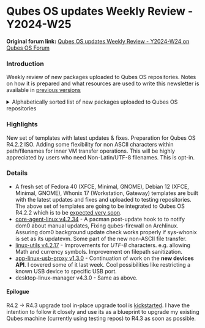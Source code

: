 # Qubes OS updates Weekly Review - Y2024-W25

**Original forum link:** [Qubes OS updates Weekly Review - Y2024-W24 on Qubes OS Forum](https://forum.qubes-os.org/t/qubes-os-updates-weekly-review-y2024-w25/27224)

### Introduction
Weekly review of new packages uploaded to Qubes OS repositories. Notes on how it is prepared and what resources are used to write this newsletter is available in [previous versions](https://forum.qubes-os.org/t/qubes-os-updates-weekly-review-y2024-w24/27078)

<details>
<summary>Alphabetically sorted list of new packages uploaded to Qubes OS repositories</summary>

kernel-6.6.33-1.qubes.fc37.x86_64.rpm
kernel-devel-6.6.33-1.qubes.fc37.x86_64.rpm
kernel-latest-6.9.4-1.qubes.fc32.x86_64.rpm
kernel-latest-6.9.4-1.qubes.fc37.x86_64.rpm
kernel-latest-devel-6.9.4-1.qubes.fc32.x86_64.rpm
kernel-latest-devel-6.9.4-1.qubes.fc37.x86_64.rpm
kernel-latest-modules-6.9.4-1.qubes.fc32.x86_64.rpm
kernel-latest-modules-6.9.4-1.qubes.fc37.x86_64.rpm
kernel-latest-qubes-vm-6.9.4-1.qubes.fc32.x86_64.rpm
kernel-latest-qubes-vm-6.9.4-1.qubes.fc37.x86_64.rpm
kernel-modules-6.6.33-1.qubes.fc37.x86_64.rpm
kernel-qubes-vm-6.6.33-1.qubes.fc37.x86_64.rpm
libqubes-pure0_4.2.17+deb12u1_amd64.deb
libqubes-pure0_4.2.17+deb13u1_amd64.deb
libqubes-pure0_4.2.17+jammy1_amd64.deb
libqubes-pure0_4.3.2+deb12u1_amd64.deb
libqubes-pure0_4.3.2+deb13u1_amd64.deb
libqubes-pure0_4.3.2+jammy1_amd64.deb
libqubes-pure0-dbgsym_4.2.17+deb12u1_amd64.deb
libqubes-pure0-dbgsym_4.2.17+deb13u1_amd64.deb
libqubes-pure0-dbgsym_4.3.2+deb12u1_amd64.deb
libqubes-pure0-dbgsym_4.3.2+deb13u1_amd64.deb
libqubes-pure-dev_4.2.17+deb12u1_amd64.deb
libqubes-pure-dev_4.2.17+deb13u1_amd64.deb
libqubes-pure-dev_4.2.17+jammy1_amd64.deb
libqubes-pure-dev_4.3.2+deb12u1_amd64.deb
libqubes-pure-dev_4.3.2+deb13u1_amd64.deb
libqubes-pure-dev_4.3.2+jammy1_amd64.deb
libqubes-rpc-filecopy2_4.2.17+deb12u1_amd64.deb
libqubes-rpc-filecopy2_4.2.17+deb13u1_amd64.deb
libqubes-rpc-filecopy2_4.2.17+jammy1_amd64.deb
libqubes-rpc-filecopy2_4.3.2+deb12u1_amd64.deb
libqubes-rpc-filecopy2_4.3.2+deb13u1_amd64.deb
libqubes-rpc-filecopy2_4.3.2+jammy1_amd64.deb
libqubes-rpc-filecopy2-dbgsym_4.2.17+deb12u1_amd64.deb
libqubes-rpc-filecopy2-dbgsym_4.2.17+deb13u1_amd64.deb
libqubes-rpc-filecopy2-dbgsym_4.3.2+deb12u1_amd64.deb
libqubes-rpc-filecopy2-dbgsym_4.3.2+deb13u1_amd64.deb
libqubes-rpc-filecopy-dev_4.2.17+deb12u1_amd64.deb
libqubes-rpc-filecopy-dev_4.2.17+deb13u1_amd64.deb
libqubes-rpc-filecopy-dev_4.2.17+jammy1_amd64.deb
libqubes-rpc-filecopy-dev_4.3.2+deb12u1_amd64.deb
libqubes-rpc-filecopy-dev_4.3.2+deb13u1_amd64.deb
libqubes-rpc-filecopy-dev_4.3.2+jammy1_amd64.deb
pipewire-qubes_4.2.15-1+deb12u1_amd64.deb
pipewire-qubes_4.2.15-1+deb13u1_amd64.deb
pipewire-qubes-4.2.15-1.fc37.x86_64.rpm
pipewire-qubes-4.2.15-1.fc38.x86_64.rpm
pipewire-qubes-4.2.15-1.fc39.x86_64.rpm
pipewire-qubes-4.2.15-1.fc40.x86_64.rpm
pipewire-qubes_4.2.15-1+jammy1_amd64.deb
pipewire-qubes-4.2.15-1-x86_64.pkg.tar.zst
pipewire-qubes-dbgsym_4.2.15-1+deb12u1_amd64.deb
pipewire-qubes-dbgsym_4.2.15-1+deb13u1_amd64.deb
pulseaudio-qubes_4.2.15-1+deb12u1_amd64.deb
pulseaudio-qubes_4.2.15-1+deb13u1_amd64.deb
pulseaudio-qubes-4.2.15-1.fc37.x86_64.rpm
pulseaudio-qubes-4.2.15-1.fc38.x86_64.rpm
pulseaudio-qubes-4.2.15-1.fc39.x86_64.rpm
pulseaudio-qubes-4.2.15-1.fc40.x86_64.rpm
pulseaudio-qubes_4.2.15-1+jammy1_amd64.deb
pulseaudio-qubes-dbgsym_4.2.15-1+deb12u1_amd64.deb
pulseaudio-qubes-dbgsym_4.2.15-1+deb13u1_amd64.deb
python3-dnf-plugins-qubes-hooks-4.2.34-1.fc37.noarch.rpm
python3-dnf-plugins-qubes-hooks-4.2.34-1.fc38.noarch.rpm
python3-dnf-plugins-qubes-hooks-4.2.34-1.fc39.noarch.rpm
python3-dnf-plugins-qubes-hooks-4.2.34-1.fc40.noarch.rpm
python3-dnf-plugins-qubes-hooks-4.3.2-1.fc39.noarch.rpm
python3-dnf-plugins-qubes-hooks-4.3.2-1.fc40.noarch.rpm
python3-qubesimgconverter-4.2.17-1.fc37.x86_64.rpm
python3-qubesimgconverter-4.2.17-1.fc38.x86_64.rpm
python3-qubesimgconverter-4.2.17-1.fc39.x86_64.rpm
python3-qubesimgconverter-4.2.17-1.fc40.x86_64.rpm
python3-qubesimgconverter_4.2.17+deb12u1_amd64.deb
python3-qubesimgconverter_4.2.17+deb13u1_amd64.deb
python3-qubesimgconverter_4.2.17+jammy1_amd64.deb
python3-qubesimgconverter-4.3.2-1.fc37.x86_64.rpm
python3-qubesimgconverter-4.3.2-1.fc39.x86_64.rpm
python3-qubesimgconverter-4.3.2-1.fc40.x86_64.rpm
python3-qubesimgconverter_4.3.2+deb12u1_amd64.deb
python3-qubesimgconverter_4.3.2+deb13u1_amd64.deb
python3-qubesimgconverter_4.3.2+jammy1_amd64.deb
python3-qui_4.3.0-1+deb12u1_amd64.deb
python3-qui_4.3.0-1+deb13u1_amd64.deb
python3-qui_4.3.0-1+jammy1_amd64.deb
qubes-audio-daemon_4.2.8-1+deb12u1_amd64.deb
qubes-audio-daemon_4.2.8-1+deb13u1_amd64.deb
qubes-audio-daemon-4.2.8-1.fc37.x86_64.rpm
qubes-audio-daemon-4.2.8-1.fc38.x86_64.rpm
qubes-audio-daemon-4.2.8-1.fc39.x86_64.rpm
qubes-audio-daemon-4.2.8-1.fc40.x86_64.rpm
qubes-audio-daemon_4.2.8-1+jammy1_amd64.deb
qubes-audio-daemon_4.3.1-1+deb12u1_amd64.deb
qubes-audio-daemon_4.3.1-1+deb13u1_amd64.deb
qubes-audio-daemon-4.3.1-1.fc37.x86_64.rpm
qubes-audio-daemon-4.3.1-1.fc39.x86_64.rpm
qubes-audio-daemon-4.3.1-1.fc40.x86_64.rpm
qubes-audio-daemon_4.3.1-1+jammy1_amd64.deb
qubes-audio-daemon-dbgsym_4.2.8-1+deb12u1_amd64.deb
qubes-audio-daemon-dbgsym_4.2.8-1+deb13u1_amd64.deb
qubes-audio-daemon-dbgsym_4.3.1-1+deb12u1_amd64.deb
qubes-audio-daemon-dbgsym_4.3.1-1+deb13u1_amd64.deb
qubes-audio-dom0-4.2.8-1.fc37.x86_64.rpm
qubes-audio-dom0-4.2.8-1.fc38.x86_64.rpm
qubes-audio-dom0-4.2.8-1.fc39.x86_64.rpm
qubes-audio-dom0-4.2.8-1.fc40.x86_64.rpm
qubes-audio-dom0-4.3.1-1.fc37.x86_64.rpm
qubes-audio-dom0-4.3.1-1.fc39.x86_64.rpm
qubes-audio-dom0-4.3.1-1.fc40.x86_64.rpm
qubes-core-agent_4.2.34-1+deb12u1_amd64.deb
qubes-core-agent_4.2.34-1+deb13u1_amd64.deb
qubes-core-agent-4.2.34-1.fc37.x86_64.rpm
qubes-core-agent-4.2.34-1.fc38.x86_64.rpm
qubes-core-agent-4.2.34-1.fc39.x86_64.rpm
qubes-core-agent-4.2.34-1.fc40.x86_64.rpm
qubes-core-agent_4.2.34-1+jammy1_amd64.deb
qubes-core-agent_4.3.2-1+deb12u1_amd64.deb
qubes-core-agent_4.3.2-1+deb13u1_amd64.deb
qubes-core-agent-4.3.2-1.fc39.x86_64.rpm
qubes-core-agent-4.3.2-1.fc40.x86_64.rpm
qubes-core-agent_4.3.2-1+jammy1_amd64.deb
qubes-core-agent-caja_4.2.34-1+deb12u1_amd64.deb
qubes-core-agent-caja_4.2.34-1+deb13u1_amd64.deb
qubes-core-agent-caja-4.2.34-1.fc37.x86_64.rpm
qubes-core-agent-caja-4.2.34-1.fc38.x86_64.rpm
qubes-core-agent-caja-4.2.34-1.fc39.x86_64.rpm
qubes-core-agent-caja-4.2.34-1.fc40.x86_64.rpm
qubes-core-agent-caja_4.2.34-1+jammy1_amd64.deb
qubes-core-agent-caja_4.3.2-1+deb12u1_amd64.deb
qubes-core-agent-caja_4.3.2-1+deb13u1_amd64.deb
qubes-core-agent-caja-4.3.2-1.fc39.x86_64.rpm
qubes-core-agent-caja-4.3.2-1.fc40.x86_64.rpm
qubes-core-agent-caja_4.3.2-1+jammy1_amd64.deb
qubes-core-agent-dbgsym_4.2.34-1+deb12u1_amd64.deb
qubes-core-agent-dbgsym_4.2.34-1+deb13u1_amd64.deb
qubes-core-agent-dbgsym_4.3.2-1+deb12u1_amd64.deb
qubes-core-agent-dbgsym_4.3.2-1+deb13u1_amd64.deb
qubes-core-agent-dom0-updates_4.2.34-1+deb12u1_amd64.deb
qubes-core-agent-dom0-updates_4.2.34-1+deb13u1_amd64.deb
qubes-core-agent-dom0-updates-4.2.34-1.fc37.noarch.rpm
qubes-core-agent-dom0-updates-4.2.34-1.fc38.noarch.rpm
qubes-core-agent-dom0-updates-4.2.34-1.fc39.noarch.rpm
qubes-core-agent-dom0-updates-4.2.34-1.fc40.noarch.rpm
qubes-core-agent-dom0-updates_4.2.34-1+jammy1_amd64.deb
qubes-core-agent-dom0-updates_4.3.2-1+deb12u1_amd64.deb
qubes-core-agent-dom0-updates_4.3.2-1+deb13u1_amd64.deb
qubes-core-agent-dom0-updates-4.3.2-1.fc39.noarch.rpm
qubes-core-agent-dom0-updates-4.3.2-1.fc40.noarch.rpm
qubes-core-agent-dom0-updates_4.3.2-1+jammy1_amd64.deb
qubes-core-agent-nautilus_4.2.34-1+deb12u1_amd64.deb
qubes-core-agent-nautilus_4.2.34-1+deb13u1_amd64.deb
qubes-core-agent-nautilus-4.2.34-1.fc37.x86_64.rpm
qubes-core-agent-nautilus-4.2.34-1.fc38.x86_64.rpm
qubes-core-agent-nautilus-4.2.34-1.fc39.x86_64.rpm
qubes-core-agent-nautilus-4.2.34-1.fc40.x86_64.rpm
qubes-core-agent-nautilus_4.2.34-1+jammy1_amd64.deb
qubes-core-agent-nautilus_4.3.2-1+deb12u1_amd64.deb
qubes-core-agent-nautilus_4.3.2-1+deb13u1_amd64.deb
qubes-core-agent-nautilus-4.3.2-1.fc39.x86_64.rpm
qubes-core-agent-nautilus-4.3.2-1.fc40.x86_64.rpm
qubes-core-agent-nautilus_4.3.2-1+jammy1_amd64.deb
qubes-core-agent-networking_4.2.34-1+deb12u1_amd64.deb
qubes-core-agent-networking_4.2.34-1+deb13u1_amd64.deb
qubes-core-agent-networking-4.2.34-1.fc37.noarch.rpm
qubes-core-agent-networking-4.2.34-1.fc38.noarch.rpm
qubes-core-agent-networking-4.2.34-1.fc39.noarch.rpm
qubes-core-agent-networking-4.2.34-1.fc40.noarch.rpm
qubes-core-agent-networking_4.2.34-1+jammy1_amd64.deb
qubes-core-agent-networking_4.3.2-1+deb12u1_amd64.deb
qubes-core-agent-networking_4.3.2-1+deb13u1_amd64.deb
qubes-core-agent-networking-4.3.2-1.fc39.noarch.rpm
qubes-core-agent-networking-4.3.2-1.fc40.noarch.rpm
qubes-core-agent-networking_4.3.2-1+jammy1_amd64.deb
qubes-core-agent-network-manager_4.2.34-1+deb12u1_amd64.deb
qubes-core-agent-network-manager_4.2.34-1+deb13u1_amd64.deb
qubes-core-agent-network-manager-4.2.34-1.fc37.noarch.rpm
qubes-core-agent-network-manager-4.2.34-1.fc38.noarch.rpm
qubes-core-agent-network-manager-4.2.34-1.fc39.noarch.rpm
qubes-core-agent-network-manager-4.2.34-1.fc40.noarch.rpm
qubes-core-agent-network-manager_4.2.34-1+jammy1_amd64.deb
qubes-core-agent-network-manager_4.3.2-1+deb12u1_amd64.deb
qubes-core-agent-network-manager_4.3.2-1+deb13u1_amd64.deb
qubes-core-agent-network-manager-4.3.2-1.fc39.noarch.rpm
qubes-core-agent-network-manager-4.3.2-1.fc40.noarch.rpm
qubes-core-agent-network-manager_4.3.2-1+jammy1_amd64.deb
qubes-core-agent-passwordless-root_4.2.34-1+deb12u1_amd64.deb
qubes-core-agent-passwordless-root_4.2.34-1+deb13u1_amd64.deb
qubes-core-agent-passwordless-root-4.2.34-1.fc37.noarch.rpm
qubes-core-agent-passwordless-root-4.2.34-1.fc38.noarch.rpm
qubes-core-agent-passwordless-root-4.2.34-1.fc39.noarch.rpm
qubes-core-agent-passwordless-root-4.2.34-1.fc40.noarch.rpm
qubes-core-agent-passwordless-root_4.2.34-1+jammy1_amd64.deb
qubes-core-agent-passwordless-root_4.3.2-1+deb12u1_amd64.deb
qubes-core-agent-passwordless-root_4.3.2-1+deb13u1_amd64.deb
qubes-core-agent-passwordless-root-4.3.2-1.fc39.noarch.rpm
qubes-core-agent-passwordless-root-4.3.2-1.fc40.noarch.rpm
qubes-core-agent-passwordless-root_4.3.2-1+jammy1_amd64.deb
qubes-core-agent-selinux-4.2.34-1.fc37.noarch.rpm
qubes-core-agent-selinux-4.2.34-1.fc38.noarch.rpm
qubes-core-agent-selinux-4.2.34-1.fc39.noarch.rpm
qubes-core-agent-selinux-4.2.34-1.fc40.noarch.rpm
qubes-core-agent-selinux-4.3.2-1.fc39.noarch.rpm
qubes-core-agent-selinux-4.3.2-1.fc40.noarch.rpm
qubes-core-agent-systemd-4.2.34-1.fc37.x86_64.rpm
qubes-core-agent-systemd-4.2.34-1.fc38.x86_64.rpm
qubes-core-agent-systemd-4.2.34-1.fc39.x86_64.rpm
qubes-core-agent-systemd-4.2.34-1.fc40.x86_64.rpm
qubes-core-agent-systemd-4.3.2-1.fc39.x86_64.rpm
qubes-core-agent-systemd-4.3.2-1.fc40.x86_64.rpm
qubes-core-agent-thunar_4.2.34-1+deb12u1_amd64.deb
qubes-core-agent-thunar_4.2.34-1+deb13u1_amd64.deb
qubes-core-agent-thunar-4.2.34-1.fc37.x86_64.rpm
qubes-core-agent-thunar-4.2.34-1.fc38.x86_64.rpm
qubes-core-agent-thunar-4.2.34-1.fc39.x86_64.rpm
qubes-core-agent-thunar-4.2.34-1.fc40.x86_64.rpm
qubes-core-agent-thunar_4.2.34-1+jammy1_amd64.deb
qubes-core-agent-thunar_4.3.2-1+deb12u1_amd64.deb
qubes-core-agent-thunar_4.3.2-1+deb13u1_amd64.deb
qubes-core-agent-thunar-4.3.2-1.fc39.x86_64.rpm
qubes-core-agent-thunar-4.3.2-1.fc40.x86_64.rpm
qubes-core-agent-thunar_4.3.2-1+jammy1_amd64.deb
qubes-desktop-linux-manager_4.3.0-1+deb12u1_amd64.deb
qubes-desktop-linux-manager_4.3.0-1+deb13u1_amd64.deb
qubes-desktop-linux-manager-4.3.0-1.fc37.noarch.rpm
qubes-desktop-linux-manager-4.3.0-1.fc39.noarch.rpm
qubes-desktop-linux-manager-4.3.0-1.fc40.noarch.rpm
qubes-desktop-linux-manager_4.3.0-1+jammy1_amd64.deb
qubes-gui-agent_4.2.15-1+deb12u1_amd64.deb
qubes-gui-agent_4.2.15-1+deb13u1_amd64.deb
qubes-gui-agent-4.2.15-1.fc37.x86_64.rpm
qubes-gui-agent-4.2.15-1.fc38.x86_64.rpm
qubes-gui-agent-4.2.15-1.fc39.x86_64.rpm
qubes-gui-agent-4.2.15-1.fc40.x86_64.rpm
qubes-gui-agent_4.2.15-1+jammy1_amd64.deb
qubes-gui-agent-dbgsym_4.2.15-1+deb12u1_amd64.deb
qubes-gui-agent-dbgsym_4.2.15-1+deb13u1_amd64.deb
qubes-gui-agent-selinux-4.2.15-1.fc37.noarch.rpm
qubes-gui-agent-selinux-4.2.15-1.fc38.noarch.rpm
qubes-gui-agent-selinux-4.2.15-1.fc39.noarch.rpm
qubes-gui-agent-selinux-4.2.15-1.fc40.noarch.rpm
qubes-gui-agent-xfce_4.2.15-1+deb12u1_amd64.deb
qubes-gui-agent-xfce_4.2.15-1+deb13u1_amd64.deb
qubes-gui-agent-xfce-4.2.15-1.fc37.x86_64.rpm
qubes-gui-agent-xfce-4.2.15-1.fc38.x86_64.rpm
qubes-gui-agent-xfce-4.2.15-1.fc39.x86_64.rpm
qubes-gui-agent-xfce-4.2.15-1.fc40.x86_64.rpm
qubes-gui-agent-xfce_4.2.15-1+jammy1_amd64.deb
qubes-gui-daemon_4.2.8-1+deb12u1_amd64.deb
qubes-gui-daemon_4.2.8-1+deb13u1_amd64.deb
qubes-gui-daemon-4.2.8-1.fc37.x86_64.rpm
qubes-gui-daemon-4.2.8-1.fc38.x86_64.rpm
qubes-gui-daemon-4.2.8-1.fc39.x86_64.rpm
qubes-gui-daemon-4.2.8-1.fc40.x86_64.rpm
qubes-gui-daemon_4.2.8-1+jammy1_amd64.deb
qubes-gui-daemon_4.3.1-1+deb12u1_amd64.deb
qubes-gui-daemon_4.3.1-1+deb13u1_amd64.deb
qubes-gui-daemon-4.3.1-1.fc37.x86_64.rpm
qubes-gui-daemon-4.3.1-1.fc39.x86_64.rpm
qubes-gui-daemon-4.3.1-1.fc40.x86_64.rpm
qubes-gui-daemon_4.3.1-1+jammy1_amd64.deb
qubes-gui-daemon-dbgsym_4.2.8-1+deb12u1_amd64.deb
qubes-gui-daemon-dbgsym_4.2.8-1+deb13u1_amd64.deb
qubes-gui-daemon-dbgsym_4.3.1-1+deb12u1_amd64.deb
qubes-gui-daemon-dbgsym_4.3.1-1+deb13u1_amd64.deb
qubes-gui-daemon-pulseaudio_4.2.8-1+deb12u1_amd64.deb
qubes-gui-daemon-pulseaudio_4.2.8-1+deb13u1_amd64.deb
qubes-gui-daemon-pulseaudio_4.2.8-1+jammy1_amd64.deb
qubes-gui-daemon-pulseaudio_4.3.1-1+deb12u1_amd64.deb
qubes-gui-daemon-pulseaudio_4.3.1-1+deb13u1_amd64.deb
qubes-gui-daemon-pulseaudio_4.3.1-1+jammy1_amd64.deb
qubes-gui-daemon-selinux-4.2.8-1.fc37.x86_64.rpm
qubes-gui-daemon-selinux-4.2.8-1.fc38.x86_64.rpm
qubes-gui-daemon-selinux-4.2.8-1.fc39.x86_64.rpm
qubes-gui-daemon-selinux-4.2.8-1.fc40.x86_64.rpm
qubes-gui-daemon-selinux-4.3.1-1.fc37.x86_64.rpm
qubes-gui-daemon-selinux-4.3.1-1.fc39.x86_64.rpm
qubes-gui-daemon-selinux-4.3.1-1.fc40.x86_64.rpm
qubes-gui-dom0-4.2.8-1.fc37.x86_64.rpm
qubes-gui-dom0-4.2.8-1.fc38.x86_64.rpm
qubes-gui-dom0-4.2.8-1.fc39.x86_64.rpm
qubes-gui-dom0-4.2.8-1.fc40.x86_64.rpm
qubes-gui-dom0-4.3.1-1.fc37.x86_64.rpm
qubes-gui-dom0-4.3.1-1.fc39.x86_64.rpm
qubes-gui-dom0-4.3.1-1.fc40.x86_64.rpm
qubes-gui-vnc_4.2.15-1+deb12u1_amd64.deb
qubes-gui-vnc_4.2.15-1+deb13u1_amd64.deb
qubes-gui-vnc-4.2.15-1.fc37.x86_64.rpm
qubes-gui-vnc-4.2.15-1.fc38.x86_64.rpm
qubes-gui-vnc-4.2.15-1.fc39.x86_64.rpm
qubes-gui-vnc-4.2.15-1.fc40.x86_64.rpm
qubes-gui-vnc_4.2.15-1+jammy1_amd64.deb
qubes-kernel-vm-support-4.2.17-1.fc37.x86_64.rpm
qubes-kernel-vm-support-4.2.17-1.fc38.x86_64.rpm
qubes-kernel-vm-support-4.2.17-1.fc39.x86_64.rpm
qubes-kernel-vm-support-4.2.17-1.fc40.x86_64.rpm
qubes-kernel-vm-support_4.2.17+deb12u1_amd64.deb
qubes-kernel-vm-support_4.2.17+deb13u1_amd64.deb
qubes-kernel-vm-support_4.2.17+jammy1_amd64.deb
qubes-kernel-vm-support-4.3.2-1.fc37.x86_64.rpm
qubes-kernel-vm-support-4.3.2-1.fc39.x86_64.rpm
qubes-kernel-vm-support-4.3.2-1.fc40.x86_64.rpm
qubes-kernel-vm-support_4.3.2+deb12u1_amd64.deb
qubes-kernel-vm-support_4.3.2+deb13u1_amd64.deb
qubes-kernel-vm-support_4.3.2+jammy1_amd64.deb
qubes-mgmt-salt-dom0-qubes-infrastructure-4.2.0-1.fc32.noarch.rpm
qubes-mgmt-salt-dom0-qubes-infrastructure-4.2.0-1.fc37.noarch.rpm
qubes-mgmt-salt-dom0-virtual-machines-4.2.14-1.fc37.noarch.rpm
qubes-release-4.2-5.fc37.noarch.rpm
qubes-release-4.2-6.fc37.noarch.rpm
qubes-release-notes-4.2-5.fc37.noarch.rpm
qubes-release-notes-4.2-6.fc37.noarch.rpm
qubes-template-debian-12-4.2.0-202406230213.noarch.rpm
qubes-template-debian-12-minimal-4.2.0-202406230213.noarch.rpm
qubes-template-debian-12-xfce-4.2.0-202406230213.noarch.rpm
qubes-template-fedora-40-4.2.0-202406230144.noarch.rpm
qubes-template-fedora-40-minimal-4.2.0-202406230144.noarch.rpm
qubes-template-fedora-40-xfce-4.2.0-202406231005.noarch.rpm
qubes-template-whonix-gateway-17-4.2.0-202406201508.noarch.rpm
qubes-template-whonix-gateway-17-4.2.0-202406201542.noarch.rpm
qubes-template-whonix-workstation-17-4.2.0-202406201508.noarch.rpm
qubes-template-whonix-workstation-17-4.2.0-202406201542.noarch.rpm
qubes-usb-proxy-1.3.0-1.fc37.noarch.rpm
qubes-usb-proxy-1.3.0-1.fc38.noarch.rpm
qubes-usb-proxy-1.3.0-1.fc39.noarch.rpm
qubes-usb-proxy-1.3.0-1.fc40.noarch.rpm
qubes-usb-proxy-1.3.0-1-x86_64.pkg.tar.zst
qubes-usb-proxy_1.3.0+deb10u1_amd64.deb
qubes-usb-proxy_1.3.0+deb11u1_amd64.deb
qubes-usb-proxy_1.3.0+deb12u1_amd64.deb
qubes-usb-proxy_1.3.0+deb13u1_amd64.deb
qubes-usb-proxy_1.3.0+jammy1_amd64.deb
qubes-usb-proxy-dom0-1.3.0-1.fc32.noarch.rpm
qubes-usb-proxy-dom0-1.3.0-1.fc37.noarch.rpm
qubes-utils-4.2.17-1.fc37.x86_64.rpm
qubes-utils-4.2.17-1.fc38.x86_64.rpm
qubes-utils-4.2.17-1.fc39.x86_64.rpm
qubes-utils-4.2.17-1.fc40.x86_64.rpm
qubes-utils_4.2.17+deb12u1_amd64.deb
qubes-utils_4.2.17+deb13u1_amd64.deb
qubes-utils_4.2.17+jammy1_amd64.deb
qubes-utils-4.3.2-1.fc37.x86_64.rpm
qubes-utils-4.3.2-1.fc39.x86_64.rpm
qubes-utils-4.3.2-1.fc40.x86_64.rpm
qubes-utils_4.3.2+deb12u1_amd64.deb
qubes-utils_4.3.2+deb13u1_amd64.deb
qubes-utils_4.3.2+jammy1_amd64.deb
qubes-utils-dbgsym_4.2.17+deb12u1_amd64.deb
qubes-utils-dbgsym_4.2.17+deb13u1_amd64.deb
qubes-utils-dbgsym_4.3.2+deb12u1_amd64.deb
qubes-utils-dbgsym_4.3.2+deb13u1_amd64.deb
qubes-utils-devel-4.2.17-1.fc37.x86_64.rpm
qubes-utils-devel-4.2.17-1.fc38.x86_64.rpm
qubes-utils-devel-4.2.17-1.fc39.x86_64.rpm
qubes-utils-devel-4.2.17-1.fc40.x86_64.rpm
qubes-utils-devel-4.3.2-1.fc37.x86_64.rpm
qubes-utils-devel-4.3.2-1.fc39.x86_64.rpm
qubes-utils-devel-4.3.2-1.fc40.x86_64.rpm
qubes-utils-libs-4.2.17-1.fc37.x86_64.rpm
qubes-utils-libs-4.2.17-1.fc38.x86_64.rpm
qubes-utils-libs-4.2.17-1.fc39.x86_64.rpm
qubes-utils-libs-4.2.17-1.fc40.x86_64.rpm
qubes-utils-libs-4.3.2-1.fc37.x86_64.rpm
qubes-utils-libs-4.3.2-1.fc39.x86_64.rpm
qubes-utils-libs-4.3.2-1.fc40.x86_64.rpm
qubes-utils-selinux-4.2.17-1.fc37.x86_64.rpm
qubes-utils-selinux-4.2.17-1.fc38.x86_64.rpm
qubes-utils-selinux-4.2.17-1.fc39.x86_64.rpm
qubes-utils-selinux-4.2.17-1.fc40.x86_64.rpm
qubes-utils-selinux-4.3.2-1.fc37.x86_64.rpm
qubes-utils-selinux-4.3.2-1.fc39.x86_64.rpm
qubes-utils-selinux-4.3.2-1.fc40.x86_64.rpm
qubes-vm-core-4.2.34-1-x86_64.pkg.tar.zst
qubes-vm-core-4.3.2-1-x86_64.pkg.tar.zst
qubes-vm-gui-4.2.15-1-x86_64.pkg.tar.zst
qubes-vm-kernel-support-4.2.17-1-x86_64.pkg.tar.zst
qubes-vm-kernel-support-4.3.2-1-x86_64.pkg.tar.zst
qubes-vm-keyring-4.2.34-1-x86_64.pkg.tar.zst
qubes-vm-keyring-4.3.2-1-x86_64.pkg.tar.zst
qubes-vm-networking-4.2.34-1-x86_64.pkg.tar.zst
qubes-vm-networking-4.3.2-1-x86_64.pkg.tar.zst
qubes-vm-passwordless-root-4.2.34-1-x86_64.pkg.tar.zst
qubes-vm-passwordless-root-4.3.2-1-x86_64.pkg.tar.zst
qubes-vm-pulseaudio-4.2.15-1-x86_64.pkg.tar.zst
qubes-vm-utils-4.2.17-1-x86_64.pkg.tar.zst
qubes-vm-utils-4.3.2-1-x86_64.pkg.tar.zst
xen-utils-guest_5.0.0-1+jammy1_amd64.deb
xen-utils-guest_5.0.1-1+deb12u1_amd64.deb
xen-utils-guest_5.0.1-1+deb13u1_amd64.deb
xen-utils-guest_5.0.1-1+jammy1_amd64.deb
xserver-xorg-input-qubes_4.2.15-1+deb12u1_amd64.deb
xserver-xorg-input-qubes_4.2.15-1+deb13u1_amd64.deb
xserver-xorg-input-qubes_4.2.15-1+jammy1_amd64.deb
xserver-xorg-input-qubes-dbgsym_4.2.15-1+deb12u1_amd64.deb
xserver-xorg-input-qubes-dbgsym_4.2.15-1+deb13u1_amd64.deb
xserver-xorg-qubes-common_4.2.15-1+deb12u1_amd64.deb
xserver-xorg-qubes-common_4.2.15-1+deb13u1_amd64.deb
xserver-xorg-qubes-common_4.2.15-1+jammy1_amd64.deb
xserver-xorg-qubes-common-dbgsym_4.2.15-1+deb12u1_amd64.deb
xserver-xorg-qubes-common-dbgsym_4.2.15-1+deb13u1_amd64.deb
xserver-xorg-video-dummyqbs_4.2.15-1+deb12u1_amd64.deb
xserver-xorg-video-dummyqbs_4.2.15-1+deb13u1_amd64.deb
xserver-xorg-video-dummyqbs_4.2.15-1+jammy1_amd64.deb
xserver-xorg-video-dummyqbs-dbgsym_4.2.15-1+deb12u1_amd64.deb
xserver-xorg-video-dummyqbs-dbgsym_4.2.15-1+deb13u1_amd64.deb
</details>

### Highlights
New set of templates with latest updates & fixes. Preparation for Qubes OS R4.2.2 ISO. Adding some flexibility for non ASCII characters within path/filenames for inner VM transfer operations. This will be highly appreciated by users who need Non-Latin/UTF-8 filenames. This is opt-in.

### Details
- A fresh set of Fedora 40 (XFCE, Minimal, GNOME), Debian 12 (XFCE, Minimal, GNOME), Whonix 17 (Workstation, Gateway) templates are built with the latest updates and fixes and uploaded to testing repositories. The above set of templates are going to be integrated to Qubes OS R4.2.2 which is to be [expected very soon](https://github.com/QubesOS/qubes-issues/issues/9316#issuecomment-2185262273).
- [core-agent-linux v4.2.34](https://github.com/QubesOS/qubes-core-agent-linux/compare/v4.2.33...v4.2.34) - A pacman post-update hook to to notify dom0 about manual updates, Fixing qubes-firewall on Archlinux. Assuring dom0 background update check works properly if sys-whonix is set as its updatevm. Some part of the new non-ASCII file transfer.
- [linux-utils v4.2.17](https://github.com/QubesOS/qubes-linux-utils/compare/v4.2.15...v4.2.17) - Improvements for *UTF-8* characters. e.g. allowing Math and currency symbols. Improvement on filepath sanitization.
- [app-linux-usb-proxy v1.3.0](https://github.com/QubesOS/qubes-app-linux-usb-proxy/compare/v1.2.2...v1.3.0) - Continuation of work on the **new devices API**. I covered some of it last week. Cool possibilities like restricting a known USB device to specific USB port.
- desktop-linux-manager v4.3.0 - Same as above.
#### Epilogue
R4.2 -> R4.3 upgrade tool in-place upgrade tool is [kickstarted](https://github.com/QubesOS/qubes-issues/issues/9317). I have the intention to follow it closely and use its as a blueprint to upgrade my existing Qubes machine (currently using testing repos) to R4.3 as soon as possible.

